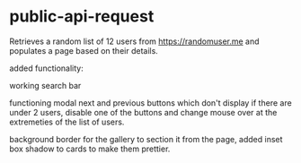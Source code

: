 # public-api-request

Retrieves a random list of 12 users from https://randomuser.me and populates a page based on their details.

added functionality:

working search bar

functioning modal next and previous buttons which don't display if there are under 2 users,
disable one of the buttons and change mouse over at the extremeties of the list of users.

background border for the gallery to section it from the page, added inset box shadow to cards to make them prettier.
